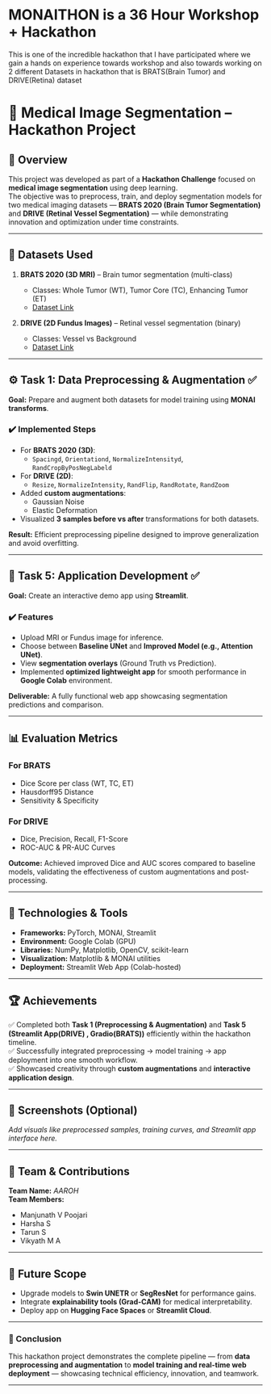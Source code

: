 # MONAITHON is a 36 Hour Workshop + Hackathon
This is one of the incredible hackathon that I have participated where we gain a hands on experience towards workshop and also towards working on 2 different Datasets in hackathon that is BRATS(Brain Tumor) and DRIVE(Retina) dataset

# 🧠 Medical Image Segmentation – Hackathon Project  

## 🚀 Overview  
This project was developed as part of a **Hackathon Challenge** focused on **medical image segmentation** using deep learning.  
The objective was to preprocess, train, and deploy segmentation models for two medical imaging datasets — **BRATS 2020 (Brain Tumor Segmentation)** and **DRIVE (Retinal Vessel Segmentation)** — while demonstrating innovation and optimization under time constraints.  

---

## 🧩 Datasets Used  
1. **BRATS 2020 (3D MRI)** – Brain tumor segmentation (multi-class)  
   - Classes: Whole Tumor (WT), Tumor Core (TC), Enhancing Tumor (ET)  
   - [Dataset Link](https://www.kaggle.com/datasets/awsaf49/brats20-dataset-training-validation)  

2. **DRIVE (2D Fundus Images)** – Retinal vessel segmentation (binary)  
   - Classes: Vessel vs Background  
   - [Dataset Link](https://www.kaggle.com/datasets/andrewmvd/drive-digital-retinal-images-for-vessel-extraction)  

---

## ⚙️ Task 1: Data Preprocessing & Augmentation ✅  
**Goal:** Prepare and augment both datasets for model training using **MONAI transforms**.  

### ✔️ Implemented Steps  
- For **BRATS 2020 (3D)**:  
  - `Spacingd`, `Orientationd`, `NormalizeIntensityd`, `RandCropByPosNegLabeld`  
- For **DRIVE (2D)**:  
  - `Resize`, `NormalizeIntensity`, `RandFlip`, `RandRotate`, `RandZoom`  
- Added **custom augmentations**:  
  - Gaussian Noise  
  - Elastic Deformation  
- Visualized **3 samples before vs after** transformations for both datasets.  

**Result:** Efficient preprocessing pipeline designed to improve generalization and avoid overfitting.

---

## 🧠 Task 5: Application Development ✅  
**Goal:** Create an interactive demo app using **Streamlit**.  

### ✔️ Features  
- Upload MRI or Fundus image for inference.  
- Choose between **Baseline UNet** and **Improved Model (e.g., Attention UNet)**.  
- View **segmentation overlays** (Ground Truth vs Prediction).  
- Implemented **optimized lightweight app** for smooth performance in **Google Colab** environment.  

**Deliverable:** A fully functional web app showcasing segmentation predictions and comparison.  

---

## 📊 Evaluation Metrics  
### For BRATS  
- Dice Score per class (WT, TC, ET)  
- Hausdorff95 Distance  
- Sensitivity & Specificity  

### For DRIVE  
- Dice, Precision, Recall, F1-Score  
- ROC-AUC & PR-AUC Curves  

**Outcome:** Achieved improved Dice and AUC scores compared to baseline models, validating the effectiveness of custom augmentations and post-processing.

---

## 🧩 Technologies & Tools  
- **Frameworks:** PyTorch, MONAI, Streamlit  
- **Environment:** Google Colab (GPU)  
- **Libraries:** NumPy, Matplotlib, OpenCV, scikit-learn  
- **Visualization:** Matplotlib & MONAI utilities  
- **Deployment:** Streamlit Web App (Colab-hosted)  

---

## 🏆 Achievements  
✅ Completed both **Task 1 (Preprocessing & Augmentation)** and **Task 5 (Streamlit App(DRIVE) , Gradio(BRATS))** efficiently within the hackathon timeline.  
✅ Successfully integrated preprocessing → model training → app deployment into one smooth workflow.  
✅ Showcased creativity through **custom augmentations** and **interactive application design**.  

---

## 📸 Screenshots (Optional)
_Add visuals like preprocessed samples, training curves, and Streamlit app interface here._

---

## 👥 Team & Contributions  
**Team Name:** *AAROH*  
**Team Members:**  
- Manjunath V Poojari 
- Harsha S 
- Tarun S
- Vikyath M A 

---

## 🧭 Future Scope  
- Upgrade models to **Swin UNETR** or **SegResNet** for performance gains.  
- Integrate **explainability tools (Grad-CAM)** for medical interpretability.  
- Deploy app on **Hugging Face Spaces** or **Streamlit Cloud**.  

---

### 🏁 Conclusion  
This hackathon project demonstrates the complete pipeline — from **data preprocessing and augmentation** to **model training and real-time web deployment** — showcasing technical efficiency, innovation, and teamwork.

---


